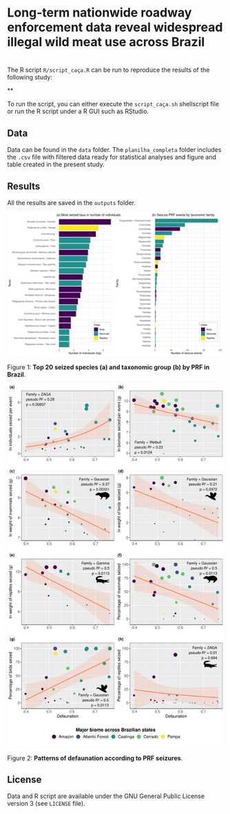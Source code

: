 # Long-term nationwide roadway enforcement data reveal widespread illegal wild meat use across Brazil

# 

The R script `R/script_caça.R` can be run to reproduce the results of the following study:

**

To run the script, you can either execute the `script_caça.sh` shellscript file or run the R script under a R GUI such as RStudio.

## Data

Data can be found in the `data` folder. The `planilha_completa` folder includes the `.csv` file with filtered data ready for statistical analyses and figure and table created in the present study.

## Results

All the results are saved in the `outputs` folder.

<img alt="Figure_2" src="outputs/Figure_2.pdf" width="500">

Figure 1: **Top 20 seized species (a) and taxonomic group (b) by PRF in Brazil**.

<img alt="Figure_3.pdf" src="outputs/Figure_3.pdf" width="1000">

Figure 2: **Patterns of defaunation according to PRF seizures**.

## License

Data and R script are available under the GNU General Public License version 3 (see `LICENSE` file).

